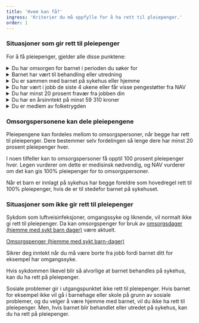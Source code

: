 ```yaml
---
title: 'Hvem kan få?'
ingress: 'Kriterier du må oppfylle for å ha rett til pleiepenger.'
order: 1
---
```


### Situasjoner som gir rett til pleiepenger

For å få pleiepenger, gjelder alle disse punktene:

<div class="accordion">
  <details>
    <summary>Du har omsorgen for barnet i perioden du søker for</summary>
    {% prose %}
    Som regel er det foreldrene som er omsorgspersonene for barnet, også når de ikke bor sammen. Omsorgspersoner kan også være fosterforeldre eller steforeldre.
    
    Andre kan ha rett til pleiepenger hvis de helt eller delvis har omsorgen for barnet i perioden de søker pleiepenger. Dette kan for eksempel være venner, voksne søsken, besteforeldre, tante eller onkel.
    {% endprose %}
  </details>
  <details>
    <summary>Barnet har vært til behandling eller utredning</summary>
    {% prose %}
    Behandlingen eller utredningen må ha vært på sykehus eller annen spesialisthelsetjeneste.
    {% endprose %}
  </details>
  <details>
    <summary>Du er sammen med barnet på sykehus eller hjemme</summary>
    {% prose %}
    Du er sammen med barnet mens det er innlagt, eller du er hjemme fordi barnet trenger pleie hele tiden.
    {% endprose %}
  </details>
  <details>
    <summary>Du har vært i jobb de siste 4 ukene eller får visse pengestøtter fra NAV</summary>
    {% prose %}
    Du har vært i jobb i minst 4 uker umiddelbart før pleiepengeperioden starter eller ha en pengestøtte fra NAV som likestilles med jobb.
    
    Disse pengestøttene kan likestilles med jobb:
    
    * sykepenger
    * dagpenger
    * foreldrepenger
    * svangerskapspenger
    * omsorgspenger
    * opplæringspenger
    {% endprose %}
  </details>
  <details>
    <summary>Du har minst 20 prosent fravær fra jobben din</summary>
    {% prose %}
    Du må ha 20 prosent fravær eller mer fra jobben din de ukene du skal ha pleiepenger.
    {% endprose %}
  </details>
  <details>
    <summary>Du har en årsinntekt på minst 59 310 kroner</summary>
    {% prose %}
    Det tilsvarer halvparten av folketrygdens grunnbeløp.
    {% endprose %}
  </details>
  <details>
    <summary>Du er medlem av folketrygden</summary>
    {% prose %}
    Bor du i Norge, er du vanligvis <a href="#">medlem av folketrygden</a>.
    {% endprose %}
  </details>
</div>

### Omsorgspersonene kan dele pleiepengene

Pleiepengene kan fordeles mellom to omsorgspersoner, når begge har rett til pleiepenger. Dere bestemmer selv fordelingen så lenge dere har minst 20 prosent pleiepenger hver.

I noen tilfeller kan to omsorgspersoner få opptil 100 prosent pleiepenger hver. Legen vurderer om dette er medisinsk nødvendig, og NAV vurderer om det kan gis 100% pleiepenger for to omsorgspersoner.

Når et barn er innlagt på sykehus har begge foreldre som hovedregel rett til 100% pleiepenger, hvis de er til stedefor barnet på sykehuset.

### Situasjoner som ikke gir rett til pleiepenger

Sykdom som luftveisinfeksjoner, omgangssyke og liknende, vil normalt ikke gi rett til pleiepenger. Da kan omsorgspenger for bruk av [omsorgsdager (hjemme med sykt barn dager)](#) være aktuelt.

<article class="relative px-6 py-4 grid gap-2 rounded-lg bg-slate-100 has-[a:hover]:bg-slate-200">
  <a class="font-semibold text-lg/snug text-balance before:absolute before:inset-0" href="#">Omsorgspenger (hjemme med sykt barn-dager)</a>
  <p>Sikrer deg inntekt når du må være borte fra jobb fordi barnet ditt for eksempel har omgangssyke.</p>
</article>

Hvis sykdommen likevel blir så alvorlige at barnet behandles på sykehus, kan du ha rett på pleiepenger.

Sosiale problemer gir i utgangspunktet ikke rett til pleiepenger. Hvis barnet for eksempel ikke vil gå i barnehage eller skole på grunn av sosiale problemer, og du velger å være hjemme med barnet, vil du ikke ha rett til pleiepenger. Men, hvis barnet blir behandlet eller utredet på sykehus, kan du ha rett på pleiepenger.